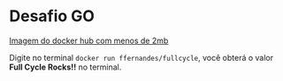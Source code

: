 # Desafio GO

[Imagem do docker hub com menos de 2mb](https://hub.docker.com/repository/docker/ffernandes/fullcycle/general)

Digite no terminal `docker run ffernandes/fullcycle`, você obterá o valor **Full Cycle Rocks!!** no terminal.